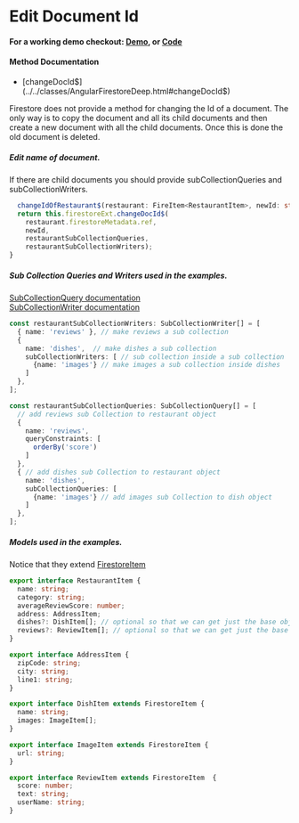# Edit Document Id

#### For a working demo checkout: [Demo](https://fir-extended-demo.web.app/demo/), or [Code](https://github.com/Tylder/firestore-extended/tree/master/projects/firestore-extended)

#### Method Documentation

- [changeDocId$](../../classes/AngularFirestoreDeep.html#changeDocId$)

Firestore does not provide a method for changing the Id of a document. The only way is to copy the document and all its child documents and
then create a new document with all the child documents. Once this is done the old document is deleted.

##### Edit name of document.

If there are child documents you should provide subCollectionQueries and subCollectionWriters.

```typescript
  changeIdOfRestaurant$(restaurant: FireItem<RestaurantItem>, newId: string): Observable<FireItem<RestaurantItem>> {
  return this.firestoreExt.changeDocId$(
    restaurant.firestoreMetadata.ref,
    newId,
    restaurantSubCollectionQueries,
    restaurantSubCollectionWriters);
}
```

##### Sub Collection Queries and Writers used in the examples.

[SubCollectionQuery documentation](../../interfaces/SubCollectionQuery.html)
<br>
[SubCollectionWriter documentation](../../interfaces/SubCollectionWriter.html)

```typescript
const restaurantSubCollectionWriters: SubCollectionWriter[] = [
  { name: 'reviews' }, // make reviews a sub collection
  {
    name: 'dishes',  // make dishes a sub collection
    subCollectionWriters: [ // sub collection inside a sub collection
      {name: 'images'} // make images a sub collection inside dishes
    ]
  },
];

const restaurantSubCollectionQueries: SubCollectionQuery[] = [
  // add reviews sub Collection to restaurant object
  {
    name: 'reviews',
    queryConstraints: [
      orderBy('score')
    ]
  },
  { // add dishes sub Collection to restaurant object
    name: 'dishes',
    subCollectionQueries: [
      {name: 'images'} // add images sub Collection to dish object
    ]
  },
];
```

##### Models used in the examples.

Notice that they extend [FirestoreItem](../../interfaces/FirestoreItem.html)

```typescript
export interface RestaurantItem {
  name: string;
  category: string;
  averageReviewScore: number;
  address: AddressItem;
  dishes?: DishItem[]; // optional so that we can get just the base object to display in a list
  reviews?: ReviewItem[]; // optional so that we can get just the base object to display in a list
}

export interface AddressItem {
  zipCode: string;
  city: string;
  line1: string;
}

export interface DishItem extends FirestoreItem {
  name: string;
  images: ImageItem[];
}

export interface ImageItem extends FirestoreItem {
  url: string;
}

export interface ReviewItem extends FirestoreItem  {
  score: number;
  text: string;
  userName: string;
}
```
